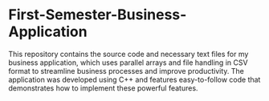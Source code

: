 # First-Semester-Business-Application
This repository contains the source code and necessary text files for my business application, which uses parallel arrays and file handling in CSV format to streamline business processes and improve productivity. The application was developed using C++ and features easy-to-follow code that demonstrates how to implement these powerful features.
